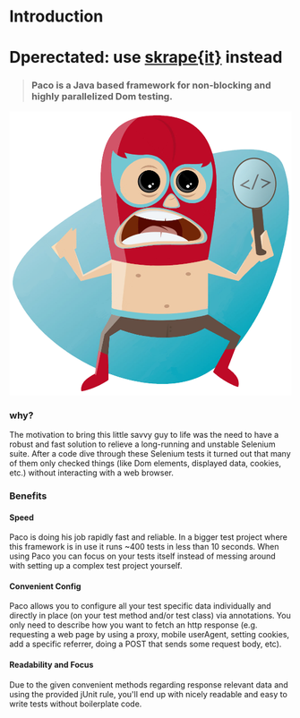 # Introduction

# Dperectated: use [skrape{it}](https://github.com/skrapeit/skrape.it) instead

> ### Paco is a Java based framework for non-blocking and highly parallelized Dom testing.

![](.gitbook/assets/paco.png)

### why?

The motivation to bring this little savvy guy to life was the need to have a robust and fast solution to relieve a long-running and unstable Selenium suite. After a code dive through these Selenium tests it turned out that many of them only checked things \(like Dom elements, displayed data, cookies, etc.\) without interacting with a web browser.

### Benefits

#### Speed

Paco is doing his job rapidly fast and reliable. In a bigger test project where this framework is in use it runs ~400 tests in less than 10 seconds. When using Paco you can focus on your tests itself instead of messing around with setting up a complex test project yourself.

#### Convenient Config

Paco allows you to configure all your test specific data individually and directly in place \(on your test method and/or test class\) via annotations. You only need to describe how you want to fetch an http response \(e.g. requesting a web page by using a proxy, mobile userAgent, setting cookies, add a specific referrer, doing a POST that sends some request body, etc\).

#### Readability and Focus

Due to the given convenient methods regarding response relevant data and using the provided jUnit rule, you'll end up with nicely readable and easy to write tests without boilerplate code.

### 


